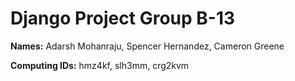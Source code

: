 # Django Project Group B-13

__Names:__ Adarsh Mohanraju, Spencer Hernandez, Cameron Greene

__Computing IDs:__ hmz4kf, slh3mm, crg2kvm


